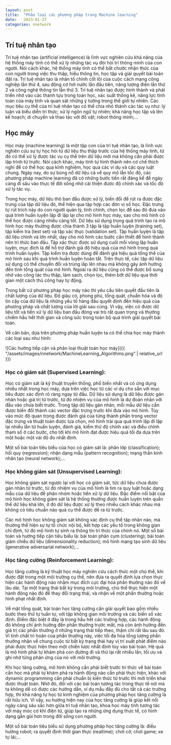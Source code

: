 ```yaml
---
layout: post
title:  "Phân loại các phương pháp trong Machine learning"
date:   2023-01-27
categories: nnetwork
---
```


## Trí tuệ nhân tạo
Trí tuệ nhân tạo (artificial intelligence) là lĩnh vực nghiên cứu khả năng của hệ thống máy tính có thể
xử lý những tác vụ đòi hỏi trí thông minh của con người.
Nói cách khác, hệ thống máy tính có thể bắt chước nhận thức của con người trong việc thu thập, hiểu thông tin, học tập và giải quyết bài toán đặt ra.
Trí tuệ nhân tạo là nhân tố chính cốt lõi của cuộc cách mạng công nghiệp lần thứ 4,
sau động cơ hơi nước lần đầu tiên, năng lượng điện lần thứ 2 và công nghệ thông tin lần thứ 3.
Trí tuệ nhân tạo được hình thành và phát triển nhờ vào các thành tựu trong toán học, xác suất thống kê, năng lực tính toán của máy tính và quan sát những ý tưởng trong thế giới tự nhiên.
Các mục tiêu cụ thể của trí tuệ nhân tạo có thể chia nhỏ thành các tác vụ như: lý luận và biểu diễn tri thức; xử lý ngôn ngữ tự nhiên;
khả năng học tập và lên kế hoạch; di chuyển và thao tác với đồ vật; robot thông minh;...

## Học máy
Học máy (machine learning) là một tập con của trí tuệ nhân tạo, là lĩnh vực nghiên cứu sự tự học hỏi từ dữ liệu
thu thập trước của hệ thống máy tính, từ đó có thể xử lý được tác vụ cụ thể trên dữ liệu mới mà không cần phải được
lập trình từ trước.
Nói cách khác, máy tính tự hình thành nên cơ chế thích nghi để có thể học qua kinh nghiệm, học qua các ví dụ và các quy luật chung.
Ngày nay, do sự bùng nổ dữ liệu cả về quy mô lẫn tốc độ, các phương pháp machine learning
đã có những bước tiến rất đáng kể để ngày càng đi sâu vào thực tế đời sống nhờ cải thiện được độ chính xác
và tốc độ xử lý tác vụ.

Trong học máy, dữ liệu thô ban đầu được xử lý, biến đổi để rút ra được đặc trưng của tập dữ liệu đó, thể hiện qua tập hợp các đơn vị số học.
Đặc trưng tự rút trích này do con người quản lý, tinh chỉnh, chọn lọc để sau đó đưa vào quá trình huấn luyện lặp đi lặp lại
cho mô hình học máy, sao cho mô hình có thể học được càng nhiều càng tốt.
Dữ liệu sử dụng trong quá trình tạo ra mô hình học máy thường được chia thành 3 tập là tập huấn luyện (training set), tập kiểm tra (test set) và tập xác thực (validation set).
Tập huấn luyện là tập dữ liệu chính và lớn nhất, dạy cho mô hình các bước cần thiết để hình thành nên tri thức ban đầu.
Tập xác thực được sử dụng cuối mỗi vòng lặp huấn luyện, mục đích là để hỗ trợ đánh giá độ hiệu quả của mô hình trong quá trình huấn luyện.
Tập kiểm tra được dùng để đánh giá hiệu quả tổng thể của mô hình sau khi quá trình huấn luyện hoàn tất.
Trên thực tế, các tập dữ liệu sử dụng có thể chuyển đổi và trùng lắp lên nhau mà không gây ảnh hưởng đến tính tổng quát của mô hình.
Ngoài ra dữ liệu cũng có thể được bổ sung nhờ vào công tác thu thập, làm sạch, chọn lọc, thêm bớt dữ liệu qua thời gian một cách thủ công hay tự động.

Trong bất cứ phương pháp học máy nào thì yêu cầu tiên quyết đầu tiên là chất lượng của dữ liệu.
Độ giàu có, phong phú, tổng quát, chuẩn hóa và độ tin cậy của dữ liệu là những yếu tố hàng đầu quyết định đến hiệu quả của phương pháp và chất lượng của lời giải sau cùng.
Vì vậy, việc có được dữ liệu tốt và tiền xử lý dữ liệu ban đầu đóng vai trò rất quan trọng và thường chiếm hầu hết thời gian và công sức trong toàn bộ quá trình giải quyết bài toán.

Về căn bản, dựa trên phương pháp huấn luyện ta có thể chia học máy thành các loại sau như hình:

![Các hướng tiếp cận và phân loại thuật toán học máy]({{ "/assets/images/nnetwork/MachineLearning_Algorithms.png" | relative_url }})

### Học có giám sát (Supervised Learning):

  Học có giám sát là kỹ thuật truyền thống, phổ biến nhất và có ứng dụng nhiều nhất trong học máy, dựa trên việc học từ các ví dụ cho sẵn với mục tiêu được xác định rõ ràng ngay từ đầu.
  Dữ liệu sử dụng là dữ liệu được gán nhãn hoặc giá trị từ trước, từ đó nhiệm vụ của mô hình là dự đoán nhãn với đầu vào chưa biết trước.
  Trong tập dữ liệu gán nhãn, mỗi mẫu dữ liệu cần được biến đổi thành các vector đặc trưng trước khi đưa vào mô hình.
  Tùy vào mức độ quan trọng được đánh giá của từng thành phần trong vector đặc trưng và thuật toán được lựa chọn,
  mô hình trải qua quá trình lặp đi lặp lại nhiều lần từ huấn luyện, đánh giá, kiểm thử độ chính xác và điều chỉnh tham số ở các bước,
  cho tới khi mô hình đạt được hiệu quả tối đa dựa trên một hoặc một vài độ đo nhất định.

  Một số bài toán tiêu biểu của học có giám sát là: phân lớp (classification); hồi quy (regression); nhận dạng mẫu (pattern recognition); mạng thần kinh nhân tạo (neural network);...

### Học không giám sát (Unsupervised Learning):

  Học không giám sát ngược lại với học có giám sát, tức dữ liệu chưa được gán nhãn từ trước, từ đó nhiệm vụ của mô hình là tìm ra quy luật hoặc dạng mẫu của dữ liệu để phân nhóm hoặc tiền xử lý dữ liệu.
  Đặc điểm nổi bật của mô hình học không giám sát là hệ thống thường được huấn luyện trên quần thể dữ liệu khá lớn, ở đó dữ liệu được xử lý theo nhiều cách khác nhau mà không có tiêu chuẩn nào quá cụ thể được đề ra từ trước.

  Các mô hình học không giám sát không xác định cụ thể tập nhãn nào, mà thường thể hiện sự tự tổ chức nội bộ, kết hợp các yếu tố trong không gian chỉ định,
  từ đó mô hình tự sinh ra thông tin tri thức của chính nó.
  Một số bài toán và hướng tiếp cận tiêu biểu là: bài toán phân cụm (clustering); bài toán giảm chiều dữ liệu (dimensionality reduction); mô hình mạng tạo sinh dữ liệu (generative adversarial network);...

### Học tăng cường (Reinforcement Learning):

  Học tăng cường là kỹ thuật học máy nghiên cứu cách thức một chủ thể, khi được đặt trong một môi trường cụ thể, nên đựa ra quyết định lựa chọn thực hiện các hành động nào
  nhằm mục đích cực đại hóa phần thưởng nào đó về lâu dài.
  Tại một trạng thái bất kỳ trong môi trường, chủ thể thực hiện một hành động nào đó để thay đổi trạng thái, và nhận về một phần thưởng hoặc hình phạt nhất định.
  
  Về mặt tổng quát, bài toán học tăng cường cần giải quyết bao gồm nhiều bước theo thứ tự tuần tự, với tập không gian môi trường và các biến số xác định.
  Điểm đặc biệt ở đây là trong hầu hết các trường hợp, các hành động đó không chỉ ảnh hưởng đến phần thưởng trước mắt, mà còn ảnh hưởng đến giá trị các phần thưởng ở những trạng thái tiếp theo, thậm chí rất lâu sau đó.
  Vì tính chất trì hoãn của phần thưởng này, việc tối đa hóa tổng lượng phần thưởng nhận về chung cuộc từ bất kỳ trạng thái hay vị trí xuất phát điểm nào phải được thực hiện theo một chiến lược nhất định tùy vào bài toán.
  Hệ quả là mô hình phải tự khám phá con đường đi và thử lại rất nhiều lần, tối ưu và ghi nhớ từng phản ứng của nó với môi trường.

  Khi học tăng cường, mô hình không cần phải biết trước tri thức về bài toán cần học mà phải tự khám phá ra hành động nào cần phải thực hiện, khác với dynamic programming cần phải chuẩn bị kiến thức từ trước thì mới triển khai được thuật toán.
  Nhờ đó, đối với các bài toán tương tác trong thực tế nơi mà ta không dễ có được các hướng dẫn, ví dụ mẫu đầy đủ cho tất cả các trường hợp,
  thì khả năng tự học từ kinh nghiệm của phương pháp học tăng cường là rất hữu ích.
  Vì vậy, xu hướng hiện nay của học tăng cường là giúp kết nối ngày càng sâu sắc hơn giữa trí tuệ nhân tạo, khoa học máy tính tương tác với máy móc cơ khí điện tử,
  giúp tạo ra những ứng dụng thực tế, có hình dạng gần gũi hơn trong đời sống con người.
  
  Một số bài toán tiêu biểu sử dụng phương pháp học tăng cường là: điều hướng robot; ra quyết định thời gian thực (realtime); chơi cờ; chơi game; xe tự lái;...

